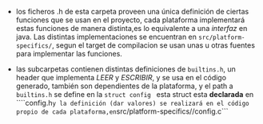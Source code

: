 - los ficheros .h  de esta carpeta proveen una única definición de ciertas funciones que se usan en el proyecto, cada plataforma implementará estas funciones de manera distinta,es lo equivalente a una _interfaz_ en java. Las distintas implementaciones se encuentran en ```src/platform-specifics/```, segun el target de compilacion se usan unas u otras fuentes para implementar las funciones.

- las subcarpetas contienen distintas definiciones de ```builtins.h```, un header que implementa _LEER_ y _ESCRIBIR_, y se usa en el código generado, también son dependientes de la plataforma, y el path a ```builtins.h``` se define en la ```struct config ```
esta struct esta __declarada__ en ````config.h``` y la definición (dar valores) se realizará en el código propio de cada plataforma,en ```src/platform-specifics/<plataforma>/config.c```